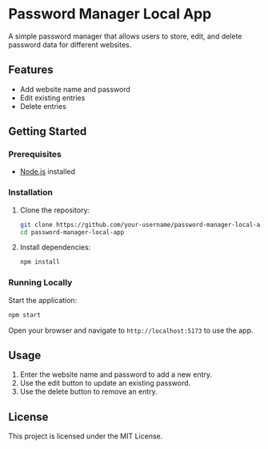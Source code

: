 # Password Manager Local App

A simple password manager that allows users to store, edit, and delete password data for different websites.

## Features

- Add website name and password
- Edit existing entries
- Delete entries

## Getting Started

### Prerequisites

- [Node.js](https://nodejs.org/) installed

### Installation

1. Clone the repository:
    ```bash
    git clone https://github.com/your-username/password-manager-local-app.git
    cd password-manager-local-app
    ```

2. Install dependencies:
    ```bash
    npm install
    ```

### Running Locally

Start the application:
```bash
npm start
```

Open your browser and navigate to `http://localhost:5173` to use the app.

## Usage

1. Enter the website name and password to add a new entry.
2. Use the edit button to update an existing password.
3. Use the delete button to remove an entry.

## License

This project is licensed under the MIT License.